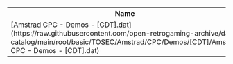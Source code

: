 <table>
<tr><th>Name</th><th>Size</th></tr>
<tr><td>[Amstrad CPC - Demos - [CDT].dat](https://raw.githubusercontent.com/open-retrogaming-archive/dat-catalog/main/root/basic/TOSEC/Amstrad/CPC/Demos/[CDT]/Amstrad CPC - Demos - [CDT].dat)</td><td>837</td></tr>
</table>
